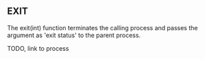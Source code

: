 ## EXIT

The exit(int) function terminates the calling process and passes the argument as 'exit status' to the parent process.

TODO, link to process